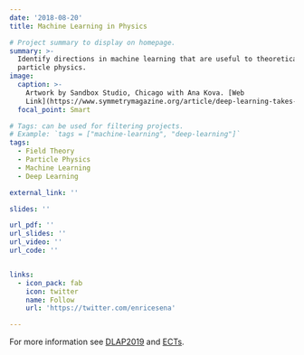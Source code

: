 ```yaml
---
date: '2018-08-20'
title: Machine Learning in Physics

# Project summary to display on homepage.
summary: >-
  Identify directions in machine learning that are useful to theoretical
  particle physics.
image:
  caption: >-
    Artwork by Sandbox Studio, Chicago with Ana Kova. [Web
    Link](https://www.symmetrymagazine.org/article/deep-learning-takes-on-physics)
  focal_point: Smart

# Tags: can be used for filtering projects.
# Example: `tags = ["machine-learning", "deep-learning"]`
tags:
  - Field Theory
  - Particle Physics
  - Machine Learning
  - Deep Learning

external_link: ''

slides: ''

url_pdf: ''
url_slides: ''
url_video: ''
url_code: ''


links:
  - icon_pack: fab
    icon: twitter
    name: Follow
    url: 'https://twitter.com/enricesena'

---
```


For more information see [DLAP2019](http://kabuto.phys.sci.osaka-u.ac.jp/~koji/workshop/DLAP2019/) and [ECTs](https://indico.ectstar.eu/event/77/).
